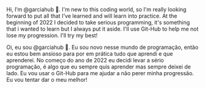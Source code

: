 Hi, I’m @garciahub 👋. I'm new to this coding world, so I'm really looking forward to put all that I've learned and will learn into practice. At the beginning of 2022 I decided to
take serious programming, it's something that i wanted to learn but I always put it aside. I'll use Git-Hub to help me not lose my progression. I'll try my best!

Oi, eu sou @garciahub 👋. Eu sou novo nesse mundo de programação, então eu estou bem ansioso para por em prática tudo que aprendi e que aprenderei. No começo do ano de 2022 eu
decidi levar a sério programação, é algo que eu sempre quis aprender mas sempre deixei de lado. Eu vou usar o Git-Hub para me ajudar a não perer minha progressão. Eu vou tentar
dar o meu melhor!
